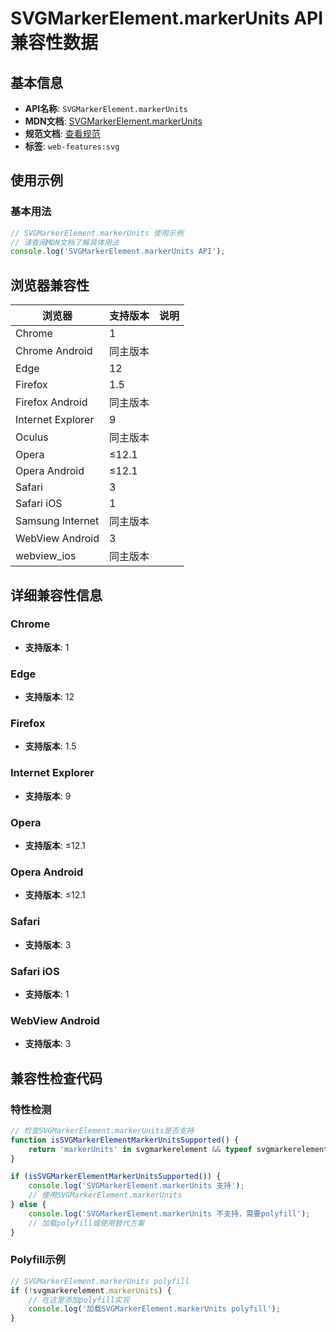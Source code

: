 # SVGMarkerElement.markerUnits API 兼容性数据

## 基本信息

- **API名称**: `SVGMarkerElement.markerUnits`
- **MDN文档**: [SVGMarkerElement.markerUnits](https://developer.mozilla.org/docs/Web/API/SVGMarkerElement/markerUnits)
- **规范文档**: [查看规范](https://svgwg.org/svg2-draft/painting.html#__svg__SVGMarkerElement__markerUnits)
- **标签**: `web-features:svg`

## 使用示例

### 基本用法

```javascript
// SVGMarkerElement.markerUnits 使用示例
// 请查阅MDN文档了解具体用法
console.log('SVGMarkerElement.markerUnits API');
```

## 浏览器兼容性

| 浏览器 | 支持版本 | 说明 |
|--------|----------|------|
| Chrome | 1 |  |
| Chrome Android | 同主版本 |  |
| Edge | 12 |  |
| Firefox | 1.5 |  |
| Firefox Android | 同主版本 |  |
| Internet Explorer | 9 |  |
| Oculus | 同主版本 |  |
| Opera | ≤12.1 |  |
| Opera Android | ≤12.1 |  |
| Safari | 3 |  |
| Safari iOS | 1 |  |
| Samsung Internet | 同主版本 |  |
| WebView Android | 3 |  |
| webview_ios | 同主版本 |  |

## 详细兼容性信息

### Chrome

- **支持版本**: 1

### Edge

- **支持版本**: 12

### Firefox

- **支持版本**: 1.5

### Internet Explorer

- **支持版本**: 9

### Opera

- **支持版本**: ≤12.1

### Opera Android

- **支持版本**: ≤12.1

### Safari

- **支持版本**: 3

### Safari iOS

- **支持版本**: 1

### WebView Android

- **支持版本**: 3

## 兼容性检查代码

### 特性检测

```javascript
// 检查SVGMarkerElement.markerUnits是否支持
function isSVGMarkerElementMarkerUnitsSupported() {
    return 'markerUnits' in svgmarkerelement && typeof svgmarkerelement.markerUnits === 'function';
}

if (isSVGMarkerElementMarkerUnitsSupported()) {
    console.log('SVGMarkerElement.markerUnits 支持');
    // 使用SVGMarkerElement.markerUnits
} else {
    console.log('SVGMarkerElement.markerUnits 不支持，需要polyfill');
    // 加载polyfill或使用替代方案
}
```

### Polyfill示例

```javascript
// SVGMarkerElement.markerUnits polyfill
if (!svgmarkerelement.markerUnits) {
    // 在这里添加polyfill实现
    console.log('加载SVGMarkerElement.markerUnits polyfill');
}
```

